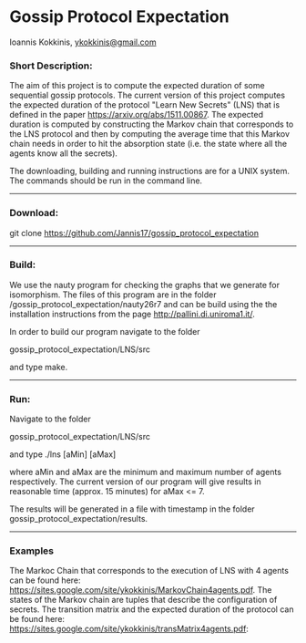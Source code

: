 # Gossip Protocol Expectation 

Ioannis Kokkinis, ykokkinis@gmail.com

### Short Description:

The aim of this project is to compute the expected duration
of some sequential gossip protocols. The current version of
this project computes the expected duration of the protocol
"Learn New Secrets" (LNS) that is defined in the paper
https://arxiv.org/abs/1511.00867. The expected duration
is computed by constructing the
Markov chain that corresponds to the LNS protocol and then
by computing the average time that this Markov chain needs
in order to hit the absorption state (i.e. the state where
all the agents know all the secrets).

The downloading, building and running instructions are
for a UNIX system. The commands should be run in the
command line.

---

### Download:

git clone https://github.com/Jannis17/gossip_protocol_expectation

---

### Build:

We use the nauty program for checking the graphs that we
generate for isomorphism. The files of this program are
in the folder /gossip_protocol_expectation/nauty26r7 and
can be build using the the installation instructions from
the page http://pallini.di.uniroma1.it/.

In order to build our program navigate to the folder

gossip_protocol_expectation/LNS/src

and type make.

---

### Run:
Navigate to the folder

gossip_protocol_expectation/LNS/src

and type ./lns [aMin] [aMax]

where aMin and aMax are the minimum and maximum number
of agents respectively. The current version of our
program will give results in reasonable time
(approx. 15 minutes) for aMax <= 7.

The results will be generated in a file with timestamp
in the folder gossip_protocol_expectation/results.

---

### Examples

The Markoc Chain that corresponds to the execution of LNS with 4 agents can be found here: https://sites.google.com/site/ykokkinis/MarkovChain4agents.pdf.
The states of the Markov chain are tuples that describe the configuration of secrets.
The transition matrix and the expected duration of the protocol can be found here: https://sites.google.com/site/ykokkinis/transMatrix4agents.pdf: 
